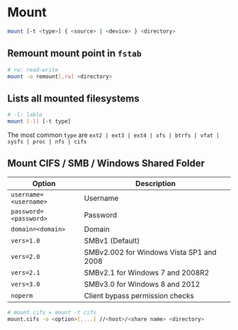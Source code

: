 # Mount

```bash
mount [-t <type>] { <source> | <device> } <directory>
```

## Remount mount point in `fstab`

```bash
# rw: read-write
mount -o remount[,rw] <directory>
```

## Lists all mounted filesystems

```bash
# -l: lable
mount [-l] [-t type]
```

The most common `type` are `ext2 | ext3 | ext4 | xfs | btrfs | vfat | sysfs | proc | nfs | cifs`

## Mount CIFS / SMB / Windows Shared Folder

| Option | Description |
| - | - |
| `username=<username>` | Username |
| `password=<password>` | Password |
| `domain=<domain>` | Domain |
| `vers=1.0` | SMBv1 (Default) |
| `vers=2.0` | SMBv2.002 for Windows Vista SP1 and 2008 |
| `vers=2.1` | SMBv2.1 for Windows 7 and 2008R2 |
| `vers=3.0` | SMBv3.0 for Windows 8 and 2012 |
| `noperm` | Client bypass permission checks |

```bash
# mount.cifs = mount -t cifs
mount.cifs -o <option>[,...] //<host>/<share name> <directory>
```
